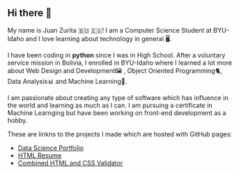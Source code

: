 ## Hi there 👋

My name is Juan Zurita 🇧🇴 🇪🇸! I am a Computer Science Student at BYU-Idaho and I love learning about technology in general 🖥️.

I have been coding in **python** since I was in High School. After a voluntary service mission in Bolivia, I enrolled in BYU-Idaho where I learned a lot more about Web Design and Development🖼️ , Object Oriented Programming🐈, Data Analysis📊 and Machine Learning🤖.

I am passionate about creating any type of software which has influence in the world and learning as much as I can. I am pursuing a certificate in Machine Learnging but have been working on front-end development as a hobby.


These are linkns to the projects I made which are hosted with GitHub pages:

  - [Data Science Portfolio](https://juan-zv.github.io/data-science-portfolio/)
  - [HTML Resume](https://juan-zv.github.io/html-resume/)
  - [Combined HTML and CSS Validator](https://juan-zv.github.io/combined-validator-vanillajs/)
